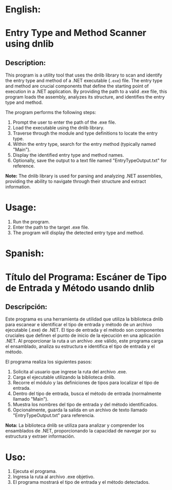 # **English:**

# **Entry Type and Method Scanner using dnlib**

## **Description:**

This program is a utility tool that uses the dnlib library to scan and identify the entry type and method of a .NET executable (`.exe`) file. The entry type and method are crucial components that define the starting point of execution in a .NET application. By providing the path to a valid .exe file, this program loads the assembly, analyzes its structure, and identifies the entry type and method.

The program performs the following steps:
1. Prompt the user to enter the path of the .exe file.
2. Load the executable using the dnlib library.
3. Traverse through the module and type definitions to locate the entry type.
4. Within the entry type, search for the entry method (typically named "Main").
5. Display the identified entry type and method names.
6. Optionally, save the output to a text file named "EntryTypeOutput.txt" for reference.

**Note:** The dnlib library is used for parsing and analyzing .NET assemblies, providing the ability to navigate through their structure and extract information.

# **Usage:**
1. Run the program.
2. Enter the path to the target .exe file.
3. The program will display the detected entry type and method.

# **Spanish:**

# **Título del Programa:** Escáner de Tipo de Entrada y Método usando dnlib

## **Descripción:**

Este programa es una herramienta de utilidad que utiliza la biblioteca dnlib para escanear e identificar el tipo de entrada y método de un archivo ejecutable (.exe) de .NET. El tipo de entrada y el método son componentes cruciales que definen el punto de inicio de la ejecución en una aplicación .NET. Al proporcionar la ruta a un archivo .exe válido, este programa carga el ensamblado, analiza su estructura e identifica el tipo de entrada y el método.

El programa realiza los siguientes pasos:
1. Solicita al usuario que ingrese la ruta del archivo .exe.
2. Carga el ejecutable utilizando la biblioteca dnlib.
3. Recorre el módulo y las definiciones de tipos para localizar el tipo de entrada.
4. Dentro del tipo de entrada, busca el método de entrada (normalmente llamado "Main").
5. Muestra los nombres del tipo de entrada y del método identificados.
6. Opcionalmente, guarda la salida en un archivo de texto llamado "EntryTypeOutput.txt" para referencia.

**Nota:** La biblioteca dnlib se utiliza para analizar y comprender los ensamblados de .NET, proporcionando la capacidad de navegar por su estructura y extraer información.

# **Uso:**
1. Ejecuta el programa.
2. Ingresa la ruta al archivo .exe objetivo.
3. El programa mostrará el tipo de entrada y el método detectados.
